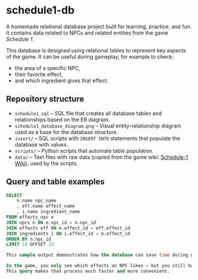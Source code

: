 # schedule1-db

A homemade relational database project built for learning, practice, and fun. It contains data related to NPCs and related entities from the game *Schedule 1*.

This database is designed using relational tables to represent key aspects of the game. It can be useful during gameplay, for example to check:
- the area of a specific NPC,
- their favorite effect,
- and which ingredient gives that effect.

## Repository structure

- `schedule1.sql` – SQL file that creates all database tables and relationships based on the ER diagram.
- `schedule1_database_diagram.png` – Visual entity-relationship diagram used as a base for the database structure.
- `insert/` – SQL scripts with `INSERT INTO` statements that populate the database with values.
- `scripts/` – Python scripts that automate table population.
- `data/` – Text files with raw data (copied from the game wiki: [Schedule-1 Wiki](https://schedule-1.fandom.com/)), used by the scripts.

## Query and table examples

```sql
SELECT
	n.name npc_name
	, eff.name effect_name
	, i.name ingredient_name
FROM effects_npc e
JOIN npcs n ON e.npc_id = n.npc_id
JOIN effects eff ON e.effect_id = eff.effect_id
JOIN ingredients i ON i.effect_id = e.effect_id
ORDER BY n.npc_id
LIMIT 10 OFFSET 10

This sample output demonstrates how the database can save time during gameplay by helping the player quickly identify which ingredients produce the effects preferred by specific NPCs.

In the game, you only see which effects an NPC likes — but you still have to remember or manually check which ingredients provide those effects.
This query makes that process much faster and more convenient.
